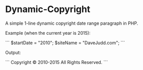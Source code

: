 # Dynamic-Copyright
<p>A simple 1-line dynamic copyright date range paragraph in PHP.</p>
<p>Example (when the current year is 2015):</p>
```
$startDate = "2010";
$siteName = "DaveJudd.com";
```
<p>Output:</p>
```
Copyright &copy; 2010-2015 All Rights Reserved.
```
